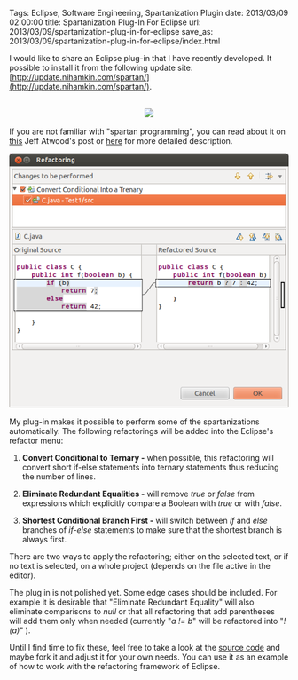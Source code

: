 Tags: Eclipse, Software Engineering, Spartanization Plugin
date: 2013/03/09 02:00:00
title: Spartanization Plug-In For Eclipse
url: 2013/03/09/spartanization-plug-in-for-eclipse
save_as: 2013/03/09/spartanization-plug-in-for-eclipse/index.html

I would like to share an Eclipse plug-in that I have recently developed. It possible to install it from the following  update site: [http://update.nihamkin.com/spartan/](http://update.nihamkin.com/spartan/). 

<p align="center">
<script type="text/javascript">
       url_site = 'http://marketplace.eclipse.org/node/722342';
</script>
<script src="http://marketplace.eclipse.org/sites/all/modules/custom/eclipse_drigg_external/js/button.js" type="text/javascript"></script>
<br>
<a href="http://marketplace.eclipse.org/marketplace-client-intro?mpc_install=722342" title="Drag and drop into a running Eclipse Indigo workspace to install Spartan Refactoring">
  <img src="http://marketplace.eclipse.org/sites/all/modules/custom/marketplace/images/installbutton.png"/>
</a>
</p>

If you are not familiar with "spartan programming", you can read about it on [this](http://www.codinghorror.com/blog/2008/07/spartan-programming.html) Jeff Atwood's post or [here](http://ssdl-wiki.cs.technion.ac.il/wiki/index.php/Spartan_programming) for more detailed description.



![Refactoring Example](/files/spartanization_refactoring.png)

My plug-in makes it possible to perform some of the spartanizations automatically. The following refactorings will be added into the Eclipse's refactor menu:

1. **Convert Conditional to Ternary -** when possible, this refactoring will convert short if-else statements into ternary statements thus reducing the number of lines.

2. **Eliminate Redundant Equalities -** will remove *true* or *false* from expressions which explicitly compare a Boolean with *true* or with *false*.

3. **Shortest Conditional Branch First -** will switch between *if* and *else* branches of *if-else* statements to make sure that the shortest branch is always first.

There are two ways to apply the refactoring; either on the selected text, or if no text is selected, on a whole project (depends on the file active in the editor).

The plug in is not polished yet. Some edge cases should be included. For example it is desirable that "Eliminate Redundant Equality" will also eliminate comparisons to *null* or that all refactoring that add parentheses will add them only when needed (currently "*a != b*" will be refactored into "*!(a)*" ).

Until I find time to fix these, feel free to take a look at the [source code](https://bitbucket.org/alkhimey/spartanrefactoring) and maybe fork it and adjust it for your own needs. You can use it as an example of how to work with the refactoring framework of Eclipse.

